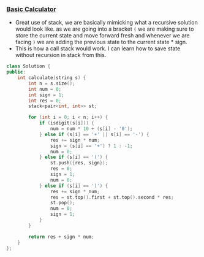### [Basic Calculator](https://leetcode.com/problems/basic-calculator/)
- Great use of stack, we are basically mimicking what a recursive solution would look like. as we are going into a bracket `(` we are making sure to store the current state and move forward fresh and whenever we are facing `)` we are adding the previous state to the current state * sign. 
- This is how a call stack would work. I can learn how to save state without recursion in stack from this.

```cpp
class Solution {
public:
    int calculate(string s) {
        int n = s.size();
        int num = 0;
        int sign = 1;
        int res = 0;
        stack<pair<int, int>> st;

        for (int i = 0; i < n; i++) {
            if (isdigit(s[i])) {
                num = num * 10 + (s[i] - '0');
            } else if (s[i] == '+' || s[i] == '-') {
                res += sign * num;
                sign = (s[i] == '+') ? 1 : -1;
                num = 0;
            } else if (s[i] == '(') {
                st.push({res, sign});
                res = 0;
                sign = 1;
                num = 0;
            } else if (s[i] == ')') {
                res += sign * num;     
                res = st.top().first + st.top().second * res;
                st.pop();
                num = 0;
                sign = 1;
            }
        }

        return res + sign * num;
    }
};
```

